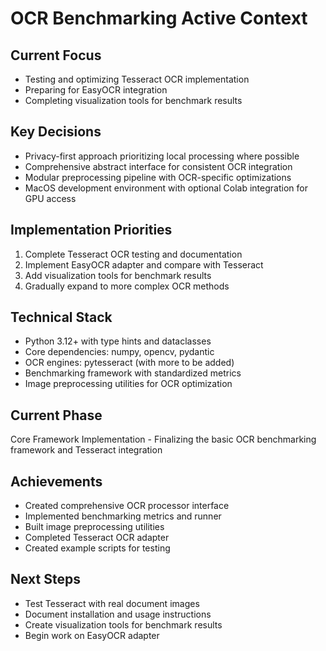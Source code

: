 # OCR Benchmarking Active Context

## Current Focus
- Testing and optimizing Tesseract OCR implementation
- Preparing for EasyOCR integration
- Completing visualization tools for benchmark results

## Key Decisions
- Privacy-first approach prioritizing local processing where possible
- Comprehensive abstract interface for consistent OCR integration
- Modular preprocessing pipeline with OCR-specific optimizations
- MacOS development environment with optional Colab integration for GPU access

## Implementation Priorities
1. Complete Tesseract OCR testing and documentation
2. Implement EasyOCR adapter and compare with Tesseract
3. Add visualization tools for benchmark results
4. Gradually expand to more complex OCR methods

## Technical Stack
- Python 3.12+ with type hints and dataclasses
- Core dependencies: numpy, opencv, pydantic
- OCR engines: pytesseract (with more to be added)
- Benchmarking framework with standardized metrics
- Image preprocessing utilities for OCR optimization

## Current Phase
Core Framework Implementation - Finalizing the basic OCR benchmarking framework and Tesseract integration

## Achievements
- Created comprehensive OCR processor interface
- Implemented benchmarking metrics and runner
- Built image preprocessing utilities
- Completed Tesseract OCR adapter
- Created example scripts for testing

## Next Steps
- Test Tesseract with real document images
- Document installation and usage instructions
- Create visualization tools for benchmark results
- Begin work on EasyOCR adapter 